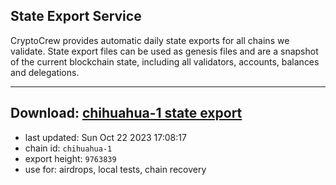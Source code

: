 ## State Export Service
CryptoCrew provides automatic daily state exports for all chains we validate. State export files can be used as genesis files and are a snapshot of the current blockchain state, including all validators, accounts, balances and delegations.

---
**Download: [chihuahua-1 state export](https://dl.ccvalidators.com/SERVICE/chihuahua/chihuahua-1_export_9763839.json)**
---

- last updated: Sun Oct 22 2023 17:08:17
- chain id: `chihuahua-1`
- export height: `9763839`
- use for: airdrops, local tests, chain recovery
